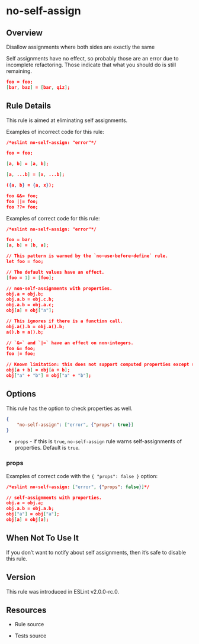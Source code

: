 

# no-self-assign
## Overview

Disallow assignments where both sides are exactly the same

Self assignments have no effect, so probably those are an error due to incomplete refactoring.
Those indicate that what you should do is still remaining.


```json
foo = foo;
[bar, baz] = [bar, qiz];
```

## Rule Details

This rule is aimed at eliminating self assignments.

Examples of incorrect code for this rule:


```json
/*eslint no-self-assign: "error"*/

foo = foo;

[a, b] = [a, b];

[a, ...b] = [x, ...b];

({a, b} = {a, x});

foo &&= foo;
foo ||= foo;
foo ??= foo;
```

Examples of correct code for this rule:


```json
/*eslint no-self-assign: "error"*/

foo = bar;
[a, b] = [b, a];

// This pattern is warned by the `no-use-before-define` rule.
let foo = foo;

// The default values have an effect.
[foo = 1] = [foo];

// non-self-assignments with properties.
obj.a = obj.b;
obj.a.b = obj.c.b;
obj.a.b = obj.a.c;
obj[a] = obj["a"];

// This ignores if there is a function call.
obj.a().b = obj.a().b;
a().b = a().b;

// `&=` and `|=` have an effect on non-integers.
foo &= foo;
foo |= foo;

// Known limitation: this does not support computed properties except single literal or single identifier.
obj[a + b] = obj[a + b];
obj["a" + "b"] = obj["a" + "b"];
```

## Options

This rule has the option to check properties as well.


```json
{
    "no-self-assign": ["error", {"props": true}]
}
```



- `props` - if this is `true`, `no-self-assign` rule warns self-assignments of properties. Default is `true`.

### props

Examples of correct code with the `{ "props": false }` option:


```json
/*eslint no-self-assign: ["error", {"props": false}]*/

// self-assignments with properties.
obj.a = obj.a;
obj.a.b = obj.a.b;
obj["a"] = obj["a"];
obj[a] = obj[a];
```

## When Not To Use It

If you don’t want to notify about self assignments, then it’s safe to disable this rule.

## Version

This rule was introduced in ESLint v2.0.0-rc.0.

## Resources


- Rule source 

- Tests source 

